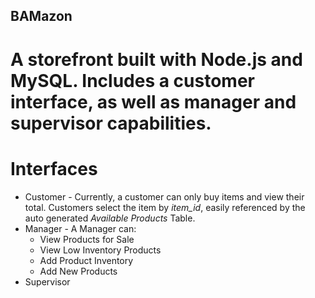 ## BAMazon
# A storefront built with Node.js and MySQL. Includes a customer interface, as well as manager and supervisor capabilities.

# Interfaces
* Customer - Currently, a customer can only buy items and view their total. Customers select the item by *item_id*, easily referenced by the auto generated *Available Products* Table.
* Manager - A Manager can:
    * View Products for Sale
    * View Low Inventory Products
    * Add Product Inventory
    * Add New Products
* Supervisor
